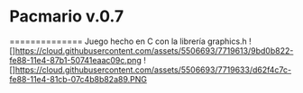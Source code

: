 # Pacmario v.0.7
==============
Juego hecho en C con la librería graphics.h
![]https://cloud.githubusercontent.com/assets/5506693/7719613/9bd0b822-fe88-11e4-87b1-50741eaac09c.png
![]https://cloud.githubusercontent.com/assets/5506693/7719633/d62f4c7c-fe88-11e4-81cb-07c4b8b82a89.PNG